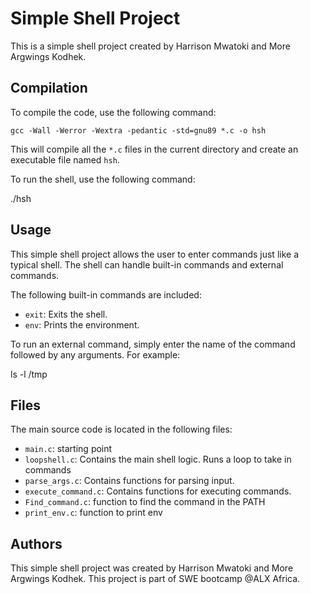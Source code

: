 # Simple Shell Project 

This is a simple shell project created by Harrison Mwatoki and More Argwings Kodhek. 

## Compilation 

To compile the code, use the following command:

`gcc -Wall -Werror -Wextra -pedantic -std=gnu89 *.c -o hsh`


This will compile all the `*.c` files in the current directory and create an executable file named `hsh`. 

To run the shell, use the following command:

./hsh


## Usage 

This simple shell project allows the user to enter commands just like a typical shell. The shell can handle built-in commands and external commands. 

The following built-in commands are included: 

- `exit`: Exits the shell. 
- `env`: Prints the environment. 

To run an external command, simply enter the name of the command followed by any arguments. For example:

ls -l /tmp


## Files 

The main source code is located in the following files: 

- `main.c`: starting point 
- `loopshell.c`: Contains the main shell logic. Runs a loop to take in commands
- `parse_args.c`: Contains functions for parsing input. 
- `execute_command.c`: Contains functions for executing commands. 
- `Find_command.c`: function to find the command in the PATH
- `print_env.c`: function to print env


## Authors 

This simple shell project was created by Harrison Mwatoki and More Argwings Kodhek. This project is part of SWE bootcamp @ALX Africa. 